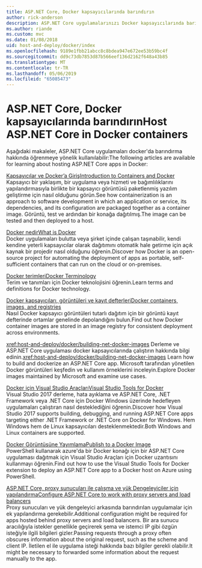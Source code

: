 ```yaml
---
title: ASP.NET Core, Docker kapsayıcılarında barındırın
author: rick-anderson
description: ASP.NET Core uygulamalarınızı Docker kapsayıcılarında barındırmak öğrenme için kaynakların bağlantılarını keşfedin.
ms.author: riande
ms.custom: mvc
ms.date: 01/08/2018
uid: host-and-deploy/docker/index
ms.openlocfilehash: 9189e1fbb21abcc8c8bdea947e672ee53b59bc4f
ms.sourcegitcommit: dd9c73db7853d87b566eef136d2162f648a43b85
ms.translationtype: MT
ms.contentlocale: tr-TR
ms.lasthandoff: 05/06/2019
ms.locfileid: "65085473"
---
```

# <a name="host-aspnet-core-in-docker-containers"></a><span data-ttu-id="16941-103">ASP.NET Core, Docker kapsayıcılarında barındırın</span><span class="sxs-lookup"><span data-stu-id="16941-103">Host ASP.NET Core in Docker containers</span></span>

<span data-ttu-id="16941-104">Aşağıdaki makaleler, ASP.NET Core uygulamaları docker'da barındırma hakkında öğrenmeye yönelik kullanılabilir:</span><span class="sxs-lookup"><span data-stu-id="16941-104">The following articles are available for learning about hosting ASP.NET Core apps in Docker:</span></span>

[<span data-ttu-id="16941-105">Kapsayıcılar ve Docker’a Giriş</span><span class="sxs-lookup"><span data-stu-id="16941-105">Introduction to Containers and Docker</span></span>](/dotnet/standard/microservices-architecture/container-docker-introduction/index)  
<span data-ttu-id="16941-106">Kapsayıcı bir yaklaşım, bir uygulama veya hizmeti ve bağımlılıklarını yapılandırmasıyla birlikte bir kapsayıcı görüntüsü paketlenmiş yazılım geliştirme için nasıl olduğunu görün.</span><span class="sxs-lookup"><span data-stu-id="16941-106">See how containerization is an approach to software development in which an application or service, its dependencies, and its configuration are packaged together as a container image.</span></span> <span data-ttu-id="16941-107">Görüntü, test ve ardından bir konağa dağıtılmış.</span><span class="sxs-lookup"><span data-stu-id="16941-107">The image can be tested and then deployed to a host.</span></span>

[<span data-ttu-id="16941-108">Docker nedir</span><span class="sxs-lookup"><span data-stu-id="16941-108">What is Docker</span></span>](/dotnet/standard/microservices-architecture/container-docker-introduction/docker-defined)  
<span data-ttu-id="16941-109">Docker uygulamaları bulutta veya şirket içinde çalışan taşınabilir, kendi kendine yeterli kapsayıcılar olarak dağıtımını otomatik hale getirme için açık kaynak bir projedir nasıl olduğunu öğrenin.</span><span class="sxs-lookup"><span data-stu-id="16941-109">Discover how Docker is an open-source project for automating the deployment of apps as portable, self-sufficient containers that can run on the cloud or on-premises.</span></span>

[<span data-ttu-id="16941-110">Docker terimleri</span><span class="sxs-lookup"><span data-stu-id="16941-110">Docker Terminology</span></span>](/dotnet/standard/microservices-architecture/container-docker-introduction/docker-terminology)  
<span data-ttu-id="16941-111">Terim ve tanımları için Docker teknolojisini öğrenin.</span><span class="sxs-lookup"><span data-stu-id="16941-111">Learn terms and definitions for Docker technology.</span></span>

[<span data-ttu-id="16941-112">Docker kapsayıcıları, görüntüleri ve kayıt defterleri</span><span class="sxs-lookup"><span data-stu-id="16941-112">Docker containers, images, and registries</span></span>](/dotnet/standard/microservices-architecture/container-docker-introduction/docker-containers-images-registries)  
<span data-ttu-id="16941-113">Nasıl Docker kapsayıcı görüntüleri tutarlı dağıtım için bir görüntü kayıt defterinde ortamlar genelinde depolandığını bulun.</span><span class="sxs-lookup"><span data-stu-id="16941-113">Find out how Docker container images are stored in an image registry for consistent deployment across environments.</span></span>

<span data-ttu-id="16941-114"><xref:host-and-deploy/docker/building-net-docker-images> Derleme ve ASP.NET Core uygulaması docker kapsayıcılarında çalıştırın hakkında bilgi edinin.</span><span class="sxs-lookup"><span data-stu-id="16941-114"><xref:host-and-deploy/docker/building-net-docker-images> Learn how to build and dockerize an ASP.NET Core app.</span></span> <span data-ttu-id="16941-115">Microsoft tarafından yönetilen Docker görüntüleri keşfedin ve kullanım örneklerini inceleyin.</span><span class="sxs-lookup"><span data-stu-id="16941-115">Explore Docker images maintained by Microsoft and examine use cases.</span></span>

[<span data-ttu-id="16941-116">Docker için Visual Studio Araçları</span><span class="sxs-lookup"><span data-stu-id="16941-116">Visual Studio Tools for Docker</span></span>](xref:host-and-deploy/docker/visual-studio-tools-for-docker)  
<span data-ttu-id="16941-117">Visual Studio 2017 derleme, hata ayıklama ve ASP.NET Core, .NET Framework veya .NET Core için Docker Windows üzerinde hedefleyen uygulamaları çalıştıran nasıl desteklediğini öğrenin.</span><span class="sxs-lookup"><span data-stu-id="16941-117">Discover how Visual Studio 2017 supports building, debugging, and running ASP.NET Core apps targeting either .NET Framework or .NET Core on Docker for Windows.</span></span> <span data-ttu-id="16941-118">Hem Windows hem de Linux kapsayıcıları desteklenmektedir.</span><span class="sxs-lookup"><span data-stu-id="16941-118">Both Windows and Linux containers are supported.</span></span>

[<span data-ttu-id="16941-119">Docker Görüntüsüne Yayımlama</span><span class="sxs-lookup"><span data-stu-id="16941-119">Publish to a Docker Image</span></span>](/azure/vs-azure-tools-docker-hosting-web-apps-in-docker)  
<span data-ttu-id="16941-120">PowerShell kullanarak azure'da bir Docker konağı için bir ASP.NET Core uygulaması dağıtmak için Visual Studio Araçları için Docker uzantısını kullanmayı öğrenin.</span><span class="sxs-lookup"><span data-stu-id="16941-120">Find out how to use the Visual Studio Tools for Docker extension to deploy an ASP.NET Core app to a Docker host on Azure using PowerShell.</span></span>

[<span data-ttu-id="16941-121">ASP.NET Core, proxy sunucuları ile çalışma ve yük Dengeleyiciler için yapılandırma</span><span class="sxs-lookup"><span data-stu-id="16941-121">Configure ASP.NET Core to work with proxy servers and load balancers</span></span>](xref:host-and-deploy/proxy-load-balancer)  
<span data-ttu-id="16941-122">Proxy sunucuları ve yük dengeleyici arkasında barındırılan uygulamalar için ek yapılandırma gerekebilir.</span><span class="sxs-lookup"><span data-stu-id="16941-122">Additional configuration might be required for apps hosted behind proxy servers and load balancers.</span></span> <span data-ttu-id="16941-123">Bir ara sunucu aracılığıyla istekler genellikle geçirerek şema ve istemci IP gibi özgün isteğiyle ilgili bilgileri gizler.</span><span class="sxs-lookup"><span data-stu-id="16941-123">Passing requests through a proxy often obscures information about the original request, such as the scheme and client IP.</span></span> <span data-ttu-id="16941-124">İletilen el ile uygulama isteği hakkında bazı bilgiler gerekli olabilir.</span><span class="sxs-lookup"><span data-stu-id="16941-124">It might be necessary to forwarded some information about the request manually to the app.</span></span>
